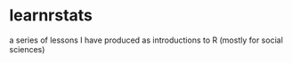 # learnrstats
a series of lessons I have produced as introductions to R (mostly for social sciences)
